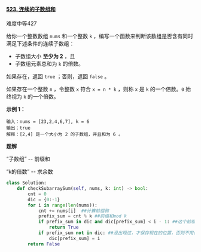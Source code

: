 #### [523. 连续的子数组和](https://leetcode-cn.com/problems/continuous-subarray-sum/)

难度中等427

给你一个整数数组 `nums` 和一个整数 `k` ，编写一个函数来判断该数组是否含有同时满足下述条件的连续子数组：

- 子数组大小 **至少为 2** ，且
- 子数组元素总和为 `k` 的倍数。

如果存在，返回 `true` ；否则，返回 `false` 。

如果存在一个整数 `n` ，令整数 `x` 符合 `x = n * k` ，则称 `x` 是 `k` 的一个倍数。`0` 始终视为 `k` 的一个倍数。

 

**示例 1：**

```
输入：nums = [23,2,4,6,7], k = 6
输出：true
解释：[2,4] 是一个大小为 2 的子数组，并且和为 6 。
```

**题解**

“子数组” -- 前缀和

“k的倍数” -- 求余数

```python
class Solution:
    def checkSubarraySum(self, nums, k: int) -> bool:
        cnt = 0
        dic = {0:-1} 
        for i in range(len(nums)):
            cnt += nums[i]  ##计算前缀和
            prefix_sum = cnt % k ##前缀和mod k
            if prefix_sum in dic and dic[prefix_sum] < i - 1: ##这个前缀和余数之前出现过哎，而且长度也>=2
                return True
            if prefix_sum not in dic: ##没出现过，才保存现在的位置，否则不用保存
                dic[prefix_sum] = i
        return False
```

